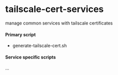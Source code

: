 # tailscale-cert-services
manage common services with tailscale certificates

#### Primary script
- generate-tailscale-cert.sh

#### Service specific scripts
...
